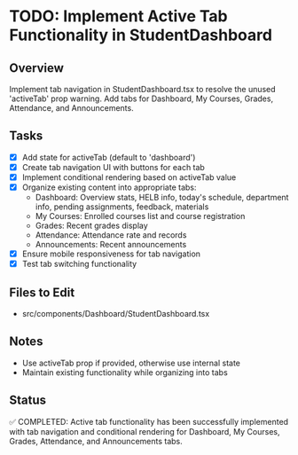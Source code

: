 # TODO: Implement Active Tab Functionality in StudentDashboard

## Overview
Implement tab navigation in StudentDashboard.tsx to resolve the unused 'activeTab' prop warning. Add tabs for Dashboard, My Courses, Grades, Attendance, and Announcements.

## Tasks
- [x] Add state for activeTab (default to 'dashboard')
- [x] Create tab navigation UI with buttons for each tab
- [x] Implement conditional rendering based on activeTab value
- [x] Organize existing content into appropriate tabs:
  - Dashboard: Overview stats, HELB info, today's schedule, department info, pending assignments, feedback, materials
  - My Courses: Enrolled courses list and course registration
  - Grades: Recent grades display
  - Attendance: Attendance rate and records
  - Announcements: Recent announcements
- [x] Ensure mobile responsiveness for tab navigation
- [x] Test tab switching functionality

## Files to Edit
- src/components/Dashboard/StudentDashboard.tsx

## Notes
- Use activeTab prop if provided, otherwise use internal state
- Maintain existing functionality while organizing into tabs

## Status
✅ COMPLETED: Active tab functionality has been successfully implemented with tab navigation and conditional rendering for Dashboard, My Courses, Grades, Attendance, and Announcements tabs.
